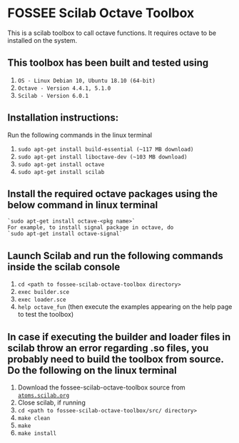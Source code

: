 # FOSSEE Scilab Octave Toolbox

This is a scilab toolbox to call octave functions. It requires octave to be installed on the system. 

## This toolbox has been built and tested using 
1. `OS - Linux Debian 10, Ubuntu 18.10 (64-bit)`
2. `Octave - Version 4.4.1, 5.1.0`
3. `Scilab - Version 6.0.1`

## Installation instructions:
Run the following commands in the linux terminal
1. `sudo apt-get install build-essential (~117 MB download)`
2. `sudo apt-get install liboctave-dev (~103 MB download)`
3. `sudo apt-get install octave`
4. `sudo apt-get install scilab`

## Install the required octave packages using the below command in linux terminal
	`sudo apt-get install octave-<pkg name>`
	For example, to install signal package in octave, do
	`sudo apt-get install octave-signal`

## Launch Scilab and run the following commands inside the scilab console
1. `cd <path to fossee-scilab-octave-toolbox directory>`
2. `exec builder.sce`
3. `exec loader.sce`
4. `help octave_fun` (then execute the examples appearing on the help page to test the toolbox)

## In case if executing the builder and loader files in scilab throw an error regarding .so files, you probably need to build the toolbox from source. Do the following on the linux terminal
1. Download the fossee-scilab-octave-toolbox source from [`atoms.scilab.org`](https://atoms.scilab.org)
2. Close scilab, if running
3. `cd <path to fossee-scilab-octave-toolbox/src/ directory>`
4. `make clean`
5. `make`
6. `make install`


